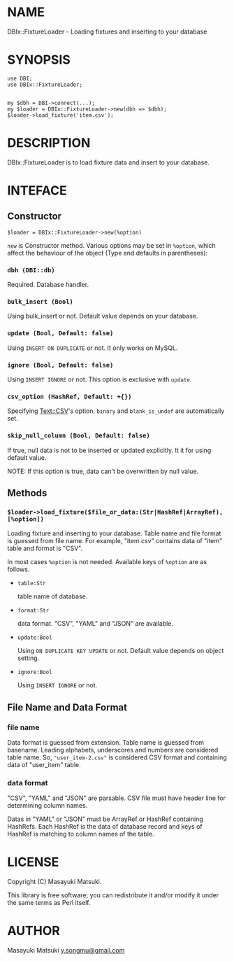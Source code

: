 # NAME

DBIx::FixtureLoader - Loading fixtures and inserting to your database

# SYNOPSIS

    use DBI;
    use DBIx::FixtureLoader;
    

    my $dbh = DBI->connect(...);
    my $loader = DBIx::FixtureLoader->new(dbh => $dbh);
    $loader->load_fixture('item.csv');

# DESCRIPTION

DBIx::FixtureLoader is to load fixture data and insert to your database.

# INTEFACE

## Constructor

    $loader = DBIx::FixtureLoader->new(%option)

`new` is Constructor method. Various options may be set in `%option`, which affect
the behaviour of the object (Type and defaults in parentheses):

### `dbh (DBI::db)`

Required. Database handler.

### `bulk_insert (Bool)`

Using bulk\_insert or not. Default value depends on your database.

### `update (Bool, Default: false)`

Using `INSERT ON DUPLICATE` or not. It only works on MySQL.

### `ignore (Bool, Default: false)`

Using `INSERT IGNORE` or not. This option is exclusive with `update`.

### `csv_option (HashRef, Default: +{})`

Specifying [Text::CSV](http://search.cpan.org/perldoc?Text::CSV)'s option. `binary` and `blank_is_undef`
are automatically set.

### `skip_null_column (Bool, Default: false)`

If true, null data is not to be inserted or updated explicitly. It it for using default value.

NOTE: If this option is true, data can't be overwritten by null value.

## Methods

### `$loader->load_fixture($file_or_data:(Str|HashRef|ArrayRef), [%option])`

Loading fixture and inserting to your database. Table name and file format is guessed from
file name. For example, "item.csv" contains data of "item" table and format is "CSV".

In most cases `%option` is not needed. Available keys of `%option` are as follows.

- `table:Str`

    table name of database.

- `format:Str`

    data format. "CSV", "YAML" and "JSON" are available.

- `update:Bool`

    Using `ON DUPLICATE KEY UPDATE` or not. Default value depends on object setting.

- `ignore:Bool`

    Using `INSERT IGNORE` or not.

## File Name and Data Format

### file name

Data format is guessed from extension. Table name is guessed from basename. Leading alphabets,
underscores and numbers are considered table name. So, `"user_item-2.csv"` is considered CSV format
and containing data of "user\_item" table.

### data format

"CSV", "YAML" and "JSON" are parsable. CSV file must have header line for determining column names.

Datas in "YAML" or "JSON" must be ArrayRef or HashRef containing HashRefs. Each HashRef is the data
of database record and keys of HashRef is matching to column names of the table.

# LICENSE

Copyright (C) Masayuki Matsuki.

This library is free software; you can redistribute it and/or modify
it under the same terms as Perl itself.

# AUTHOR

Masayuki Matsuki <y.songmu@gmail.com>
